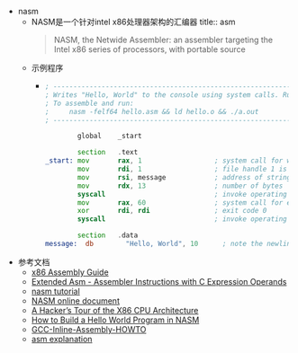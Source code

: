 - nasm
	- NASM是一个针对intel x86处理器架构的汇编器
	  title:: asm
	  > NASM, the Netwide Assembler: an assembler targeting the Intel x86 series of processors, with portable source
	- 示例程序
		- ```asm
		  ; --------------------------------------------------------------------------------------
		  ; Writes "Hello, World" to the console using system calls. Runs on 64-bit Linux only.
		  ; To assemble and run:
		  ;     nasm -felf64 hello.asm && ld hello.o && ./a.out
		  ; --------------------------------------------------------------------------------------
		  
		          global    _start
		  
		          section   .text
		  _start: mov       rax, 1                  ; system call for write
		          mov       rdi, 1                  ; file handle 1 is stdout
		          mov       rsi, message            ; address of string to output
		          mov       rdx, 13                 ; number of bytes
		          syscall                           ; invoke operating system to do the write
		          mov       rax, 60                 ; system call for exit
		          xor       rdi, rdi                ; exit code 0
		          syscall                           ; invoke operating system to exit
		  
		          section   .data
		  message:  db        "Hello, World", 10      ; note the newline at the end
		  ```
- 参考文档
	- [x86 Assembly Guide](https://www.cs.virginia.edu/~evans/cs216/guides/x86.html)
	- [Extended Asm - Assembler Instructions with C Expression Operands](https://gcc.gnu.org/onlinedocs/gcc/Extended-Asm.html#Extended-Asm)
	- [nasm tutorial](https://cs.lmu.edu/~ray/notes/nasmtutorial/)
	- [NASM online document](https://www.nasm.us/xdoc/2.15.05/html/nasmdoc0.html)
	- [A Hacker’s Tour of the X86 CPU Architecture](https://www.secureideas.com/blog/2021/04/a-hackers-tour-of-the-x86-cpu-architecture.html)
	- [How to Build a Hello World Program in NASM](https://www.secureideas.com/blog/2021/05/linux-x86-assembly-how-to-build-a-hello-world-program-in-nasm.html)
	- [GCC-Inline-Assembly-HOWTO](https://www.ibiblio.org/gferg/ldp/GCC-Inline-Assembly-HOWTO.html)
	- [asm explanation](https://courses.cs.washington.edu/courses/cse351/17sp/lectures/)